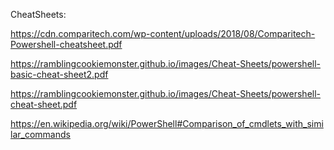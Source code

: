CheatSheets:

https://cdn.comparitech.com/wp-content/uploads/2018/08/Comparitech-Powershell-cheatsheet.pdf

https://ramblingcookiemonster.github.io/images/Cheat-Sheets/powershell-basic-cheat-sheet2.pdf

https://ramblingcookiemonster.github.io/images/Cheat-Sheets/powershell-cheat-sheet.pdf

https://en.wikipedia.org/wiki/PowerShell#Comparison_of_cmdlets_with_similar_commands
